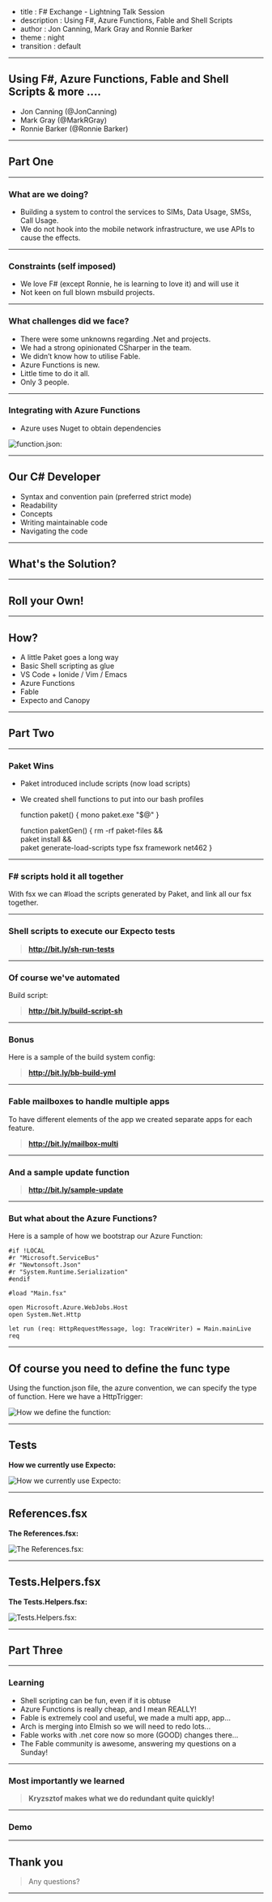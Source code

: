 - title : F# Exchange - Lightning Talk Session
- description : Using F#, Azure Functions, Fable and Shell Scripts
- author : Jon Canning, Mark Gray and Ronnie Barker
- theme : night
- transition : default

***

## Using F#, Azure Functions, Fable and Shell Scripts & more ....

- Jon Canning (@JonCanning)
- Mark Gray (@MarkRGray)
- Ronnie Barker (@Ronnie Barker)


***

## Part One

---

### What are we doing?
- Building a system to control the services to SIMs, Data Usage, SMSs, Call Usage.
- We do not hook into the mobile network infrastructure, we use APIs to cause the effects.

---

### Constraints (self imposed)
- We love F# (except Ronnie, he is learning to love it) and will use it
- Not keen on full blown msbuild projects.

---

### What challenges did we face?
- There were some unknowns regarding .Net and projects.
- We had a strong opinionated CSharper in the team.
- We didn’t know how to utilise Fable.
- Azure Functions is new.
- Little time to do it all.
- Only 3 people.

---

### Integrating with Azure Functions

- Azure uses Nuget to obtain dependencies

![function.json:](images/proj.png)

---

## Our C# Developer

- Syntax and convention pain (preferred strict mode)
- Readability
- Concepts
- Writing maintainable code
- Navigating the code

---

## What's the Solution?

---

## Roll your Own!

---

## How?

- A little Paket goes a long way
- Basic Shell scripting as glue
- VS Code + Ionide / Vim / Emacs
- Azure Functions
- Fable
- Expecto and Canopy

***

## Part Two

---

### Paket Wins

- Paket introduced include scripts (now load scripts)
- We created shell functions to put into our bash profiles


    function paket()
    { 
        mono paket.exe "$@"
    }

    function paketGen() 
    { 
        rm -rf paket-files && \
        paket install && \
        paket generate-load-scripts type fsx framework net462
    }

---

### F# scripts hold it all together

With fsx we can #load the scripts generated by Paket, and link all our fsx together.

---

### Shell scripts to execute our Expecto tests

> **http://bit.ly/sh-run-tests**

---

### Of course we've automated

Build script:
> **http://bit.ly/build-script-sh**

---

### Bonus

Here is a sample of the build system config:
> **http://bit.ly/bb-build-yml**

---

### Fable mailboxes to handle multiple apps

To have different elements of the app we created separate apps for each feature.
> **http://bit.ly/mailbox-multi**

---

### And a sample update function

> **http://bit.ly/sample-update**

---

### But what about the Azure Functions?

Here is a sample of how we bootstrap our Azure Function:

    #if !LOCAL
    #r "Microsoft.ServiceBus"
    #r "Newtonsoft.Json"
    #r "System.Runtime.Serialization"
    #endif

    #load "Main.fsx"

    open Microsoft.Azure.WebJobs.Host
    open System.Net.Http

    let run (req: HttpRequestMessage, log: TraceWriter) = Main.mainLive req

---

## Of course you need to define the func type

Using the function.json file, the azure convention, we can specify the type of function. Here we have a HttpTrigger:

![How we define the function:](images/azfunc.png)

---

## Tests

**How we currently use Expecto:**

![How we currently use Expecto:](images/test.png)

---

## References.fsx

**The References.fsx:**

![The References.fsx:](images/refs.png)

---

## Tests.Helpers.fsx

**The Tests.Helpers.fsx:**

![Tests.Helpers.fsx:](images/helpers.png)

***

## Part Three

---

### Learning

- Shell scripting can be fun, even if it is obtuse
- Azure Functions is really cheap, and I mean REALLY!
- Fable is extremely cool and useful, we made a multi app, app...
- Arch is merging into Elmish so we will need to redo lots...
- Fable works with .net core now so more (GOOD) changes there...
- The Fable community is awesome, answering my questions on a Sunday!

---

### Most importantly we learned

> **Kryzsztof makes what we do redundant quite quickly!**

---

### Demo

***

## Thank you
> Any questions?

***
